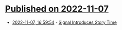# [Published on 2022-11-07](index.md)

* [2022-11-07, 16:59:54](https://news.ycombinator.com/item?id=33508536) - [Signal Introduces Story Time](https://signal.org/blog/introducing-stories/)
